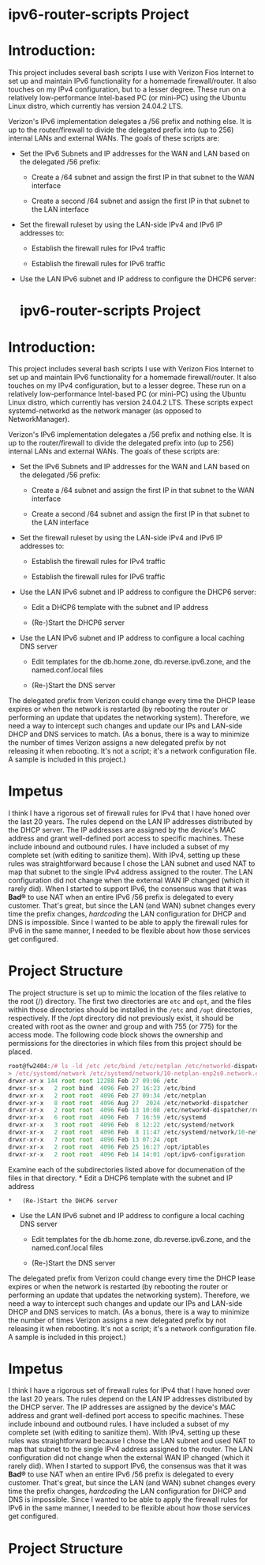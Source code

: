 # ipv6-router-scripts Project

# Introduction:

This project includes several bash scripts I use with Verizon Fios Internet to set up and maintain IPv6 functionality for a homemade firewall/router. It also touches on my IPv4 configuration, but to a lesser degree. These run on a relatively low-performance Intel-based PC (or mini-PC) using the Ubuntu Linux distro, which currently has version 24.04.2 LTS.

Verizon's IPv6 implementation delegates a /56 prefix and nothing else. It is up to the router/firewall to divide the delegated prefix into (up to 256) internal LANs and external WANs. The goals of these scripts are:

*   Set the IPv6 Subnets and IP addresses for the WAN and LAN based on the delegated /56 prefix:
    
    *   Create a /64 subnet and assign the first IP in that subnet to the WAN interface
        
    *   Create a second /64 subnet and assign the first IP in that subnet to the LAN interface
        
*   Set the firewall ruleset by using the LAN-side IPv4 and IPv6 IP addresses to:
    
    *   Establish the firewall rules for IPv4 traffic
        
    *   Establish the firewall rules for IPv6 traffic
        
*   Use the LAN IPv6 subnet and IP address to configure the DHCP6 server:
    # ipv6-router-scripts Project

# Introduction:

This project includes several bash scripts I use with Verizon Fios Internet to set up and maintain IPv6 functionality for a homemade firewall/router. It also touches on my IPv4 configuration, but to a lesser degree. These run on a relatively low-performance Intel-based PC (or mini-PC) using the Ubuntu Linux distro, which currently has version 24.04.2 LTS. These scripts expect systemd-networkd as the network manager (as opposed to NetworkManager).

Verizon's IPv6 implementation delegates a /56 prefix and nothing else. It is up to the router/firewall to divide the delegated prefix into (up to 256) internal LANs and external WANs. The goals of these scripts are:

*   Set the IPv6 Subnets and IP addresses for the WAN and LAN based on the delegated /56 prefix:
    
    *   Create a /64 subnet and assign the first IP in that subnet to the WAN interface
        
    *   Create a second /64 subnet and assign the first IP in that subnet to the LAN interface
        
*   Set the firewall ruleset by using the LAN-side IPv4 and IPv6 IP addresses to:
    
    *   Establish the firewall rules for IPv4 traffic
        
    *   Establish the firewall rules for IPv6 traffic
        
*   Use the LAN IPv6 subnet and IP address to configure the DHCP6 server:
    
    *   Edit a DHCP6 template with the subnet and IP address
        
    *   (Re-)Start the DHCP6 server
        
*   Use the LAN IPv6 subnet and IP address to configure a local caching DNS server
    
    *   Edit templates for the db.home.zone, db.reverse.ipv6.zone, and the named.conf.local files
        
    *   (Re-)Start the DNS server
        

The delegated prefix from Verizon could change every time the DHCP lease expires or when the network is restarted (by rebooting the router or performing an update that updates the networking system). Therefore, we need a way to intercept such changes and update our IPs and LAN-side DHCP and DNS services to match. (As a bonus, there is a way to minimize the number of times Verizon assigns a new delegated prefix by not releasing it when rebooting. It's not a script; it's a network configuration file. A sample is included in this project.)

# Impetus

I think I have a rigorous set of firewall rules for IPv4 that I have honed over the last 20 years. The rules depend on the LAN IP addresses distributed by the DHCP server. The IP addresses are assigned by the device's MAC address and grant well-defined port access to specific machines. These include inbound and outbound rules. I have included a subset of my complete set (with editing to sanitize them). With IPv4, setting up these rules was straightforward because I chose the LAN subnet and used NAT to map that subnet to the single IPv4 address assigned to the router. The LAN configuration did not change when the external WAN IP changed (which it rarely did). When I started to support IPv6, the consensus was that it was **Bad®** to use NAT when an entire IPv6 /56 prefix is delegated to every customer. That's great, but since the LAN (and WAN) subnet changes every time the prefix changes, _hardcoding_ the LAN configuration for DHCP and DNS is impossible. Since I wanted to be able to apply the firewall rules for IPv6 in the same manner, I needed to be flexible about how those services get configured.

# Project Structure

The project structure is set up to mimic the location of the files relative to the root (/) directory. The first two directories are `etc` and `opt`, and the files within those directories should be installed in the `/etc` and `/opt` directories, respectively. If the /opt directory did not previously exist, it should be created with root as the owner and group and with 755 (or 775) for the access mode. The following code block shows the ownership and permissions for the directories in which files from this project should be placed.

```javascript
root@fw2404:/# ls -ld /etc /etc/bind /etc/netplan /etc/networkd-dispatcher /etc/networkd-dispatcher/routable.d /etc/systemd \
> /etc/systemd/network /etc/systemd/network/10-netplan-enp2s0.network.d /opt /opt/iptables /opt/ipv6-configuration
drwxr-xr-x 144 root root 12288 Feb 27 09:06 /etc
drwxr-sr-x   2 root bind  4096 Feb 27 16:23 /etc/bind
drwxr-xr-x   2 root root  4096 Feb 27 09:34 /etc/netplan
drwxr-xr-x   8 root root  4096 Aug 27  2024 /etc/networkd-dispatcher
drwxr-xr-x   2 root root  4096 Feb 13 10:08 /etc/networkd-dispatcher/routable.d
drwxr-xr-x   6 root root  4096 Feb  7 16:59 /etc/systemd
drwxr-xr-x   3 root root  4096 Feb  8 12:22 /etc/systemd/network
drwxr-xr-x   2 root root  4096 Feb  8 11:47 /etc/systemd/network/10-netplan-enp2s0.network.d
drwxr-xr-x   7 root root  4096 Feb 13 07:24 /opt
drwxr-xr-x   2 root root  4096 Feb 25 16:27 /opt/iptables
drwxr-xr-x   2 root root  4096 Feb 14 14:01 /opt/ipv6-configuration

```

Examine each of the subdirectories listed above for documenation of the files in that directory.
    *   Edit a DHCP6 template with the subnet and IP address
        
    *   (Re-)Start the DHCP6 server
        
*   Use the LAN IPv6 subnet and IP address to configure a local caching DNS server
    
    *   Edit templates for the db.home.zone, db.reverse.ipv6.zone, and the named.conf.local files
        
    *   (Re-)Start the DNS server
        

The delegated prefix from Verizon could change every time the DHCP lease expires or when the network is restarted (by rebooting the router or performing an update that updates the networking system). Therefore, we need a way to intercept such changes and update our IPs and LAN-side DHCP and DNS services to match. (As a bonus, there is a way to minimize the number of times Verizon assigns a new delegated prefix by not releasing it when rebooting. It's not a script; it's a network configuration file. A sample is included in this project.)

# Impetus

I think I have a rigorous set of firewall rules for IPv4 that I have honed over the last 20 years. The rules depend on the LAN IP addresses distributed by the DHCP server. The IP addresses are assigned by the device's MAC address and grant well-defined port access to specific machines. These include inbound and outbound rules. I have included a subset of my complete set (with editing to sanitize them). With IPv4, setting up these rules was straightforward because I chose the LAN subnet and used NAT to map that subnet to the single IPv4 address assigned to the router. The LAN configuration did not change when the external WAN IP changed (which it rarely did). When I started to support IPv6, the consensus was that it was **Bad®** to use NAT when an entire IPv6 /56 prefix is delegated to every customer. That's great, but since the LAN (and WAN) subnet changes every time the prefix changes, _hardcoding_ the LAN configuration for DHCP and DNS is impossible. Since I wanted to be able to apply the firewall rules for IPv6 in the same manner, I needed to be flexible about how those services get configured.

# Project Structure
